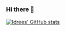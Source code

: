 ### Hi there 👋

<!--
**Idrees-Mo/Idrees-Mo** is a ✨ _special_ ✨ repository because its `README.md` (this file) appears on your GitHub profile.

Here are some ideas to get you started:

- 🔭 I’m currently working on ...
- 🌱 I’m currently learning ...
- 👯 I’m looking to collaborate on ...
- 🤔 I’m looking for help with ...
- 💬 Ask me about ...
- 📫 How to reach me: ...
- 😄 Pronouns: ...
- ⚡ Fun fact: ...
-->
[![Idrees' GitHub stats](https://github-readme-stats.vercel.app/api?username=Idrees-Mo)](https://github.com/Idrees-Mo/github-readme-stats)
